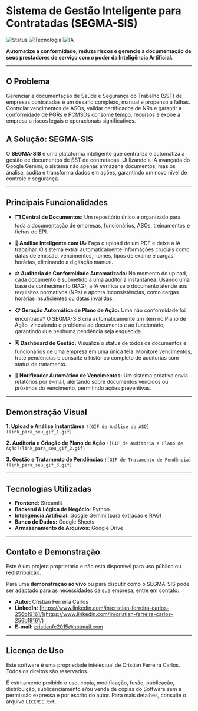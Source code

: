 # Sistema de Gestão Inteligente para Contratadas (SEGMA-SIS)

![Status](https://img.shields.io/badge/status-em%20desenvolvimento-yellow)
![Tecnologia](https://img.shields.io/badge/backend-Python%20%7C%20Streamlit-blue)
![IA](https://img.shields.io/badge/IA-Google%20Gemini-orange)

**Automatize a conformidade, reduza riscos e gerencie a documentação de seus prestadores de serviço com o poder da Inteligência Artificial.**

---

## O Problema

Gerenciar a documentação de Saúde e Segurança do Trabalho (SST) de empresas contratadas é um desafio complexo, manual e propenso a falhas. Controlar vencimentos de ASOs, validar certificados de NRs e garantir a conformidade de PGRs e PCMSOs consome tempo, recursos e expõe a empresa a riscos legais e operacionais significativos.

## A Solução: SEGMA-SIS

O **SEGMA-SIS** é uma plataforma inteligente que centraliza e automatiza a gestão de documentos de SST de contratadas. Utilizando a IA avançada do Google Gemini, o sistema não apenas armazena documentos, mas os analisa, audita e transforma dados em ações, garantindo um novo nível de controle e segurança.

---

## Principais Funcionalidades

*   **🗂️ Central de Documentos:** Um repositório único e organizado para toda a documentação de empresas, funcionários, ASOs, treinamentos e fichas de EPI.

*   **🧠 Análise Inteligente com IA:** Faça o upload de um PDF e deixe a IA trabalhar. O sistema extrai automaticamente informações cruciais como datas de emissão, vencimentos, nomes, tipos de exame e cargas horárias, eliminando a digitação manual.

*   **⚖️ Auditoria de Conformidade Automatizada:** No momento do upload, cada documento é submetido a uma auditoria instantânea. Usando uma base de conhecimento (RAG), a IA verifica se o documento atende aos requisitos normativos (NRs) e aponta inconsistências, como cargas horárias insuficientes ou datas inválidas.

*   **📋 Geração Automática de Plano de Ação:** Uma não conformidade foi encontrada? O SEGMA-SIS cria automaticamente um item no Plano de Ação, vinculando o problema ao documento e ao funcionário, garantindo que nenhuma pendência seja esquecida.

*   **🗓️ Dashboard de Gestão:** Visualize o status de todos os documentos e funcionários de uma empresa em uma única tela. Monitore vencimentos, trate pendências e consulte o histórico completo de auditorias com status de tratamento.

*   **📧 Notificador Automático de Vencimentos:** Um sistema proativo envia relatórios por e-mail, alertando sobre documentos vencidos ou próximos do vencimento, permitindo ações preventivas.

---

## Demonstração Visual

**1. Upload e Análise Instantânea**
`![GIF de Análise de ASO](link_para_seu_gif_1.gif)`

**2. Auditoria e Criação de Plano de Ação**
`![GIF de Auditoria e Plano de Ação](link_para_seu_gif_2.gif)`

**3. Gestão e Tratamento de Pendências**
`![GIF de Tratamento de Pendência](link_para_seu_gif_3.gif)`

---

## Tecnologias Utilizadas

*   **Frontend:** Streamlit
*   **Backend & Lógica de Negócio:** Python
*   **Inteligência Artificial:** Google Gemini (para extração e RAG)
*   **Banco de Dados:** Google Sheets
*   **Armazenamento de Arquivos:** Google Drive

---

## Contato e Demonstração

Este é um projeto proprietário e não está disponível para uso público ou redistribuição.

Para uma **demonstração ao vivo** ou para discutir como o SEGMA-SIS pode ser adaptado para as necessidades da sua empresa, entre em contato:

*   **Autor:** Cristian Ferreira Carlos
*   **LinkedIn:** [https://www.linkedin.com/in/cristian-ferreira-carlos-256b19161/](https://www.linkedin.com/in/cristian-ferreira-carlos-256b19161/)
*   **E-mail:** cristianfc2015@hotmail.com

---

## Licença de Uso

Este software é uma propriedade intelectual de Cristian Ferreira Carlos. Todos os direitos são reservados.

É estritamente proibido o uso, cópia, modificação, fusão, publicação, distribuição, sublicenciamento e/ou venda de cópias do Software sem a permissão expressa e por escrito do autor. Para mais detalhes, consulte o arquivo `LICENSE.txt`.
